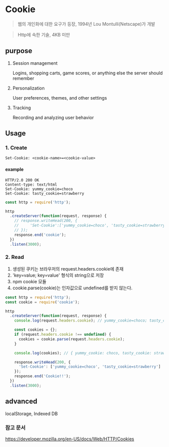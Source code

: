 # Cookie

> 웹의 개인화에 대한 요구가 등장, 1994년 Lou Montulli(Netscape)가 개발

> Http에 속한 기술, 4KB 미만

## purpose

1. Session management

   Logins, shopping carts, game scores, or anything else the server should remember

2. Personalization

   User preferences, themes, and other settings

3. Tracking

   Recording and analyzing user behavior

## Usage

### 1. Create

```http
Set-Cookie: <cookie-name>=<cookie-value>
```

#### example

```http
HTTP/2.0 200 OK
Content-type: text/html
Set-Cookie: yummy_cookie=choco
Set-Cookie: tasty_cookie=strawberry
```

```js
const http = require('http');

http
  .createServer(function(request, response) {
    // response.writeHead(200, {
    //     'Set-Cookie':['yummy_cookie=choco', 'tasty_cookie=strawberry']
    // });
    response.end('cookie');
  })
  .listen(3000);
```

### 2. Read

1. 생성된 쿠키는 브라우저의 request.headers.cookie에 존재
2. 'key=value; key=value' 형식의 string으로 저장
3. npm cookie 모듈
4. cookie.parse(cookie)는 인자값으로 undefined를 받지 않는다.

```js
const http = require('http');
const cookie = require('cookie');

http
  .createServer(function(request, response) {
    console.log(request.headers.cookie); // yummy_cookie=choco; tasty_cookie=strawberry

    const cookies = {};
    if (request.headers.cookie !== undefined) {
      cookies = cookie.parse(request.headers.cookie);
    }

    console.log(cookies); // { yummy_cookie: choco, tasty_cookie: strawberry }

    response.writeHead(200, {
      'Set-Cookie': ['yummy_cookie=choco', 'tasty_cookie=strawberry']
    });
    response.end('Cookie!!');
  })
  .listen(3000);
```

## advanced

localStorage, Indexed DB

### 참고 문서

https://developer.mozilla.org/en-US/docs/Web/HTTP/Cookies
